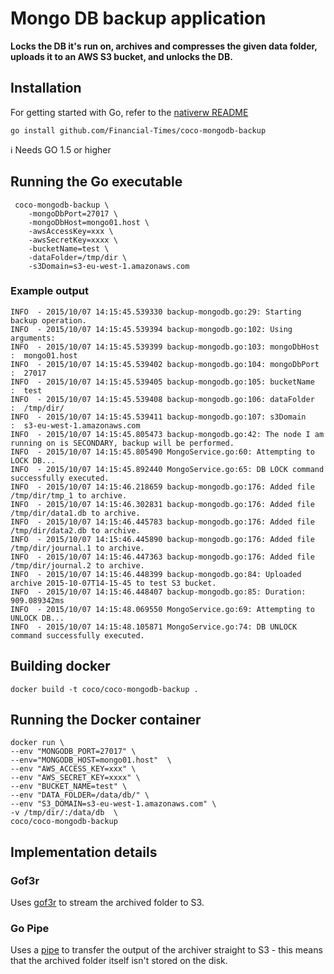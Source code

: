 # Mongo DB backup application

**Locks the DB it's run on, archives and compresses the given data folder, uploads it to an AWS S3 bucket, and unlocks the DB.**

## Installation

For getting started with Go, refer to the [nativerw README](https://github.com/Financial-Times/nativerw/blob/master/README.md)

`go install github.com/Financial-Times/coco-mongodb-backup`

:information_source: Needs GO 1.5 or higher

## Running the Go executable

```
 coco-mongodb-backup \
    -mongoDbPort=27017 \
    -mongoDbHost=mongo01.host \
    -awsAccessKey=xxx \
    -awsSecretKey=xxxx \
    -bucketName=test \
    -dataFolder=/tmp/dir \
    -s3Domain=s3-eu-west-1.amazonaws.com
```

### Example output

```
INFO  - 2015/10/07 14:15:45.539330 backup-mongodb.go:29: Starting backup operation.
INFO  - 2015/10/07 14:15:45.539394 backup-mongodb.go:102: Using arguments:
INFO  - 2015/10/07 14:15:45.539399 backup-mongodb.go:103: mongoDbHost  :  mongo01.host
INFO  - 2015/10/07 14:15:45.539402 backup-mongodb.go:104: mongoDbPort  :  27017
INFO  - 2015/10/07 14:15:45.539405 backup-mongodb.go:105: bucketName   :  test
INFO  - 2015/10/07 14:15:45.539408 backup-mongodb.go:106: dataFolder   :  /tmp/dir/
INFO  - 2015/10/07 14:15:45.539411 backup-mongodb.go:107: s3Domain     :  s3-eu-west-1.amazonaws.com
INFO  - 2015/10/07 14:15:45.805473 backup-mongodb.go:42: The node I am running on is SECONDARY, backup will be performed.
INFO  - 2015/10/07 14:15:45.805490 MongoService.go:60: Attempting to LOCK DB...
INFO  - 2015/10/07 14:15:45.892440 MongoService.go:65: DB LOCK command successfully executed.
INFO  - 2015/10/07 14:15:46.218659 backup-mongodb.go:176: Added file /tmp/dir/tmp_1 to archive.
INFO  - 2015/10/07 14:15:46.302831 backup-mongodb.go:176: Added file /tmp/dir/data1.db to archive.
INFO  - 2015/10/07 14:15:46.445783 backup-mongodb.go:176: Added file /tmp/dir/data2.db to archive.
INFO  - 2015/10/07 14:15:46.445890 backup-mongodb.go:176: Added file /tmp/dir/journal.1 to archive.
INFO  - 2015/10/07 14:15:46.447363 backup-mongodb.go:176: Added file /tmp/dir/journal.2 to archive.
INFO  - 2015/10/07 14:15:46.448399 backup-mongodb.go:84: Uploaded archive 2015-10-07T14-15-45 to test S3 bucket.
INFO  - 2015/10/07 14:15:46.448407 backup-mongodb.go:85: Duration: 909.089342ms
INFO  - 2015/10/07 14:15:48.069550 MongoService.go:69: Attempting to UNLOCK DB...
INFO  - 2015/10/07 14:15:48.105871 MongoService.go:74: DB UNLOCK command successfully executed.
```

## Building docker

`docker build -t coco/coco-mongodb-backup .`

## Running the Docker container

```
docker run \
--env "MONGODB_PORT=27017" \
--env="MONGODB_HOST=mongo01.host"  \
--env "AWS_ACCESS_KEY=xxx" \
--env "AWS_SECRET_KEY=xxxx" \
--env "BUCKET_NAME=test" \
--env "DATA_FOLDER=/data/db/" \
--env "S3_DOMAIN=s3-eu-west-1.amazonaws.com" \
-v /tmp/dir/:/data/db  \
coco/coco-mongodb-backup
```

## Implementation details
### Gof3r
Uses [gof3r](https://github.com/rlmcpherson/s3gof3r) to stream the archived folder to S3.
### Go Pipe
Uses a [pipe](https://golang.org/pkg/io/#Pipe) to transfer the output of the archiver straight to S3 - this means that the archived folder itself isn't stored on the disk.
